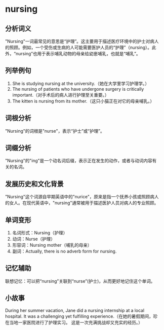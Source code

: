 # nursing

## 分析词义

  

"Nursing"一词最常见的意思是“护理”。这主要用于描述医疗环境中的护士对病人的照顾。例如，一个受伤或生病的人可能需要医护人员的“护理”（nursing）。此外，“nursing”也用于表示哺乳动物的母亲给幼崽哺乳，也就是“哺乳”。

  

## 列举例句

  

1.  She is studying nursing at the university.（她在大学里学习护理学。）
2.  The nursing of patients who have undergone surgery is critically important.（对手术后的病人进行护理至关重要。）
3.  The kitten is nursing from its mother.（这只小猫正在对它的母亲哺乳。）

  

## 词根分析

  

"Nursing"的词根是"nurse"，表示“护士”或“护理”。

  

## 词缀分析

  

"Nursing"的"ing"是一个动名词后缀，表示正在发生的动作，或者与动词内容有关的名词。

  

## 发展历史和文化背景

  

"Nursing"这个词源自早期英语中的"nurice"，原来是指一个抚养小孩或照顾病人的女人。在现代英语中，"nursing"通常被用于描述医护人员对病人的专业照顾。

  

## 单词变形

  

1.  名词形式：Nursing（护理）
2.  动词：Nurse（护理）
3.  形容词：Nursing mother（哺乳的母亲）
4.  副词：Actually, there is no adverb form for nursing.

  

## 记忆辅助

  

联想记忆：可以把“nursing”关联到“nurse”(护士)，从而更好地记住这个单词。

  

## 小故事

  

During her summer vacation, Jane did a nursing internship at a local hospital. It was a challenging yet fulfilling experience.（在她的暑假期间，珍在当地一家医院进行了护理实习。 这是一次充满挑战却又充实的经历。）
